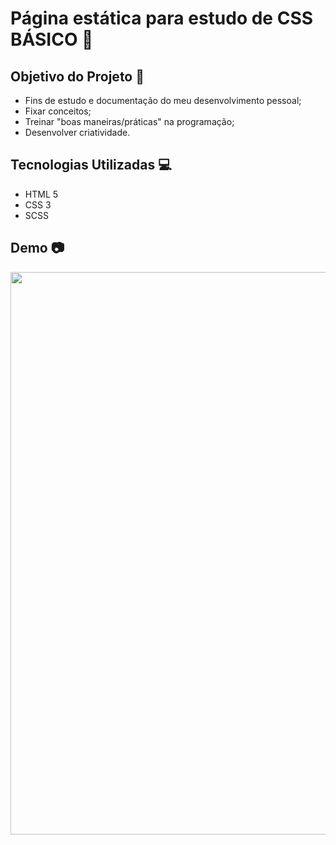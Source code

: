 # Página estática para estudo de CSS BÁSICO 📝

## Objetivo do Projeto 🎯
- Fins de estudo e documentação do meu desenvolvimento pessoal;
- Fixar conceitos;
- Treinar "boas maneiras/práticas" na programação;
- Desenvolver criatividade.

## Tecnologias Utilizadas 💻
- HTML 5 
- CSS 3
- SCSS

## Demo 📷

<p align="center">
  <img width="900" src="toReadme/comptontattoo.gif">
</p>
